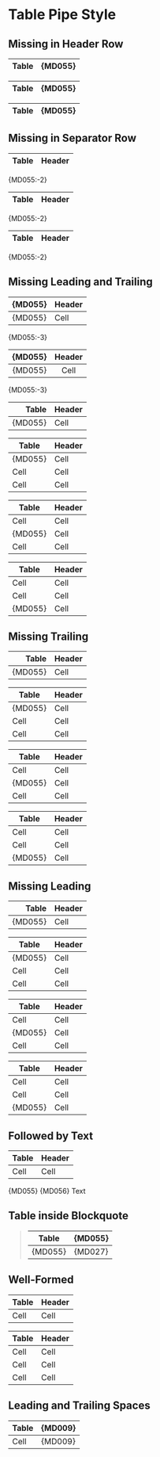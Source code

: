 # Table Pipe Style

<!-- markdownlint-configure-file {
  "table-pipe-style": {
    "style": "leading_and_trailing"
  }
} -->

## Missing in Header Row

| Table | {MD055}
|-------|---------|

  Table | {MD055} |
|-------|---------|

  Table | {MD055}
|-------|---------|

## Missing in Separator Row

| Table | Header  |
|-------|---------

{MD055:-2}

| Table | Header  |
 -------|---------|

{MD055:-2}

| Table | Header  |
 -------|---------

{MD055:-2}

## Missing Leading and Trailing

 {MD055} | Header
---------|--------
 {MD055} | Cell

{MD055:-3}

 {MD055} | Header
--------:|:------:
 {MD055} | Cell

{MD055:-3}

| Table   | Header  |
|--------:|:--------|
  {MD055} | Cell

| Table   | Header  |
|---------|---------|
  {MD055} | Cell
| Cell    | Cell    |
| Cell    | Cell    |

| Table   | Header  |
|---------|---------|
| Cell    | Cell    |
  {MD055} | Cell
| Cell    | Cell    |

| Table   | Header  |
|---------|---------|
| Cell    | Cell    |
| Cell    | Cell    |
  {MD055} | Cell

## Missing Trailing

| Table   | Header  |
|--------:|:--------|
| {MD055} | Cell

| Table   | Header  |
|---------|---------|
| {MD055} | Cell
| Cell    | Cell    |
| Cell    | Cell    |

| Table   | Header  |
|---------|---------|
| Cell    | Cell    |
| {MD055} | Cell
| Cell    | Cell    |

| Table   | Header  |
|---------|---------|
| Cell    | Cell    |
| Cell    | Cell    |
| {MD055} | Cell

## Missing Leading

| Table   | Header  |
|--------:|:--------|
  {MD055} | Cell    |

| Table   | Header  |
|---------|---------|
  {MD055} | Cell    |
| Cell    | Cell    |
| Cell    | Cell    |

| Table   | Header  |
|---------|---------|
| Cell    | Cell    |
  {MD055} | Cell    |
| Cell    | Cell    |

| Table   | Header  |
|---------|---------|
| Cell    | Cell    |
| Cell    | Cell    |
  {MD055} | Cell    |

## Followed by Text

| Table | Header  |
|-------|---------|
| Cell  | Cell    |
{MD055} {MD056} Text

## Table inside Blockquote

> | Table   | {MD055}
> |---------|---------|
>   {MD055} | {MD027} |

## Well-Formed

| Table | Header  |
|-------|---------|
| Cell  | Cell    |

| Table | Header  |
|-------|---------|
| Cell  | Cell    |
| Cell  | Cell    |
| Cell  | Cell    |

## Leading and Trailing Spaces

 | Table | {MD009} | 
 |-------|---------|
 | Cell  | {MD009} | 
